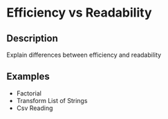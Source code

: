 # Efficiency vs Readability

## Description
Explain differences between efficiency and readability

## Examples
- Factorial
- Transform List of Strings
- Csv Reading
